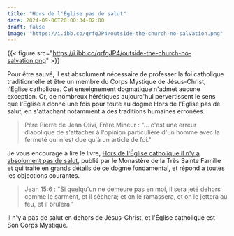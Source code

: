 ```yaml
---
title: "Hors de l'Église pas de salut"
date: 2024-09-06T20:00:34+02:00
draft: false
image: "https://i.ibb.co/qrfgJP4/outside-the-church-no-salvation.png"
---
```


{{< figure src="https://i.ibb.co/qrfgJP4/outside-the-church-no-salvation.png" >}}

Pour être sauvé, il est absolument nécessaire de professer la foi catholique traditionnelle et être un membre du Corps Mystique de Jésus-Christ, l'Eglise catholique. Cet enseignement dogmatique n'admet aucune exception. Or, de nombreux hérétiques aujourd'hui pervertissent le sens que l'Eglise a donné une fois pour toute au dogme Hors de l'Eglise pas de salut, en s'attachant notamment à des traditions humaines erronées.

> Père Pierre de Jean Olivi, Frère Mineur : "... c'est une erreur diabolique de s'attacher à l'opinion particulière d'un homme avec la fermeté qui n'est due qu'à un article de foi."

Je vous encourage à lire le livre, [Hors de l'Église catholique il n'y a absolument pas de salut](https://www.vaticancatholique.com/hors-de-eglise-catholique-pas-de-salut/), publié par le Monastère de la Très Sainte Famille et qui traite en grands détails de ce dogme fondamental, et répond à toutes les objections courantes. 

> Jean 15:6 : "Si quelqu'un ne demeure pas en moi, il sera jeté dehors comme le sarment, et il séchera; et on le ramassera, et on le jettera au feu, et il brûlera."

Il n'y a pas de salut en dehors de Jésus-Christ, et l'Église catholique est Son Corps Mystique. 
